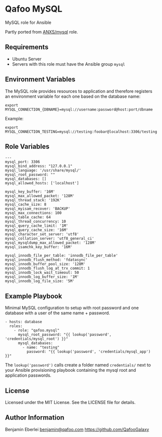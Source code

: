 Qafoo MySQL
===========

MySQL role for Ansible

Partly ported from [ANXS/mysql](https://github.com/ANXS/mysql) role.

Requirements
------------

- Ubuntu Server
- Servers with this role must have the Ansible group `mysql`

Environment Variables
---------------------

The MySQL role provides resources to application and therefore registers
an environment variable for each one based on the database name:

    export MYSQL_CONNECTION_{DBNAME}=mysql://username:password@host:port/dbname

Example:

    export MYSQL_CONNECTION_TESTING=mysql://testing:foobar@localhost:3306/testing

Role Variables
--------------

    ---
    mysql_port: 3306
    mysql_bind_address: "127.0.0.1"
    mysql_language: '/usr/share/mysql/'
    mysql_root_password: ""
    mysql_databases: []
    mysql_allowed_hosts: ['localhost']

    mysql_key_buffer: '16M'
    mysql_max_allowed_packet: '128M'
    mysql_thread_stack: '192K'
    mysql_cache_size: 8
    mysql_myisam_recover: 'BACKUP'
    mysql_max_connections: 100
    mysql_table_cache: 64
    mysql_thread_concurrency: 10
    mysql_query_cache_limit: '1M'
    mysql_query_cache_size: '16M'
    mysql_character_set_server: 'utf8'
    mysql_collation_server: 'utf8_general_ci'
    mysql_mysqldump_max_allowed_packet: '128M'
    mysql_isamchk_key_buffer: '16M'

    mysql_innodb_file_per_table: 'innodb_file_per_table'
    mysql_innodb_flush_method: 'fdatasync'
    mysql_innodb_buffer_pool_size: '128M'
    mysql_innodb_flush_log_at_trx_commit: 1
    mysql_innodb_lock_wait_timeout: 50
    mysql_innodb_log_buffer_size: '1M'
    mysql_innodb_log_file_size: '5M'

Example Playbook
----------------

Minimal MySQL configuration to setup with root password and one database with a user of the same name + password.

    - hosts: database
      roles:
        - role: "qafoo.mysql"
          mysql_root_password: "{{ lookup('password', 'credentials/mysql_root') }}"
          mysql_databases:
            - name: "testing"
              password: "{{ lookup('password', 'credentials/mysql_app') }}"

The ``lookup('password')`` calls create a folder named ``credentials/`` next to
your Ansible provisioning playbook containing the mysql root and application
passwords.

License
-------

Licensed under the MIT License. See the LICENSE file for details.

Author Information
------------------

Benjamin Eberlei <benjamin@qafoo.com>
https://github.com/QafooGalaxy
